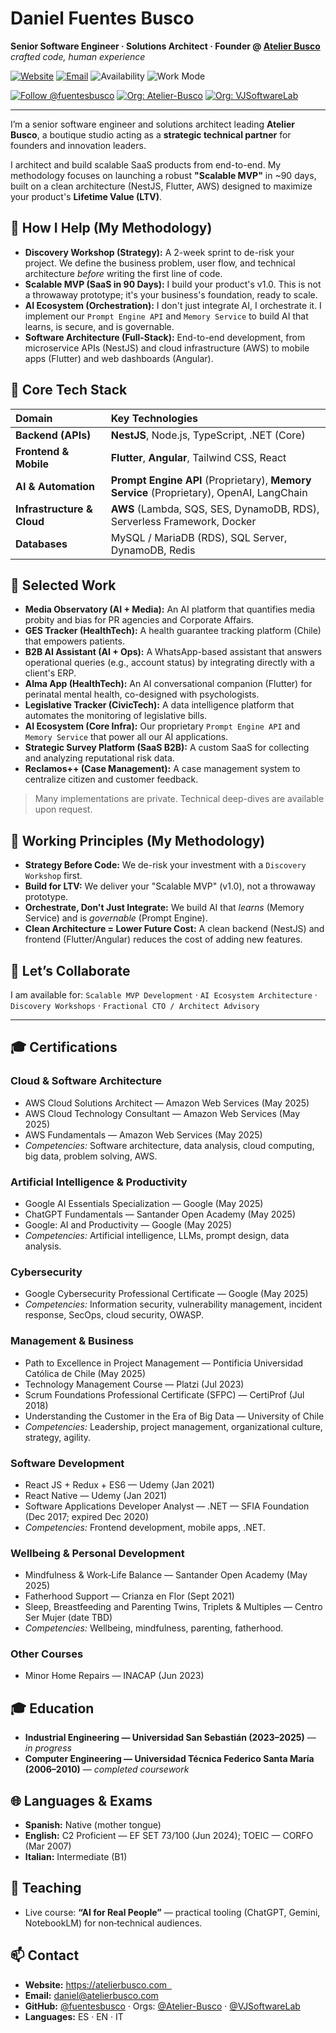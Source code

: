 # Daniel Fuentes Busco

**Senior Software Engineer · Solutions Architect · Founder @ [Atelier Busco](https://atelierbusco.com)**  
_crafted code, human experience_

[![Website](https://img.shields.io/badge/Website-atelierbusco.com-0A0A0A?style=flat&logo=safari)](https://atelierbusco.com)
[![Email](https://img.shields.io/badge/Email-daniel%40atelierbusco.com-1d9bf0?style=flat&logo=gmail&logoColor=white)](mailto:daniel@atelierbusco.com)
![Availability](https://img.shields.io/badge/Open%20to-Consulting%20%26%20Advisory-2EA043?style=flat&logo=github)
![Work Mode](https://img.shields.io/badge/Remote-Worldwide-8A2BE2?style=flat&logo=globe)

[![Follow @fuentesbusco](https://img.shields.io/github/followers/fuentesbusco?label=Follow%20%40fuentesbusco&style=social)](https://github.com/fuentesbusco)
[![Org: Atelier-Busco](https://img.shields.io/badge/Org-Atelier--Busco-181717?style=flat&logo=github&logoColor=white)](https://github.com/Atelier-Busco)
[![Org: VJSoftwareLab](https://img.shields.io/badge/Org-VJSoftwareLab-181717?style=flat&logo=github&logoColor=white)](https://github.com/VJSoftwareLab)

---

I’m a senior software engineer and solutions architect leading **Atelier Busco**, a boutique studio acting as a **strategic technical partner** for founders and innovation leaders.

I architect and build scalable SaaS products from end-to-end. My methodology focuses on launching a robust **"Scalable MVP"** in ~90 days, built on a clean architecture (NestJS, Flutter, AWS) designed to maximize your product's **Lifetime Value (LTV)**.

## 🚀 How I Help (My Methodology)

-   **Discovery Workshop (Strategy):** A 2-week sprint to de-risk your project. We define the business problem, user flow, and technical architecture *before* writing the first line of code.
-   **Scalable MVP (SaaS in 90 Days):** I build your product's v1.0. This is not a throwaway prototype; it's your business's foundation, ready to scale.
-   **AI Ecosystem (Orchestration):** I don't just integrate AI, I orchestrate it. I implement our `Prompt Engine API` and `Memory Service` to build AI that learns, is secure, and is governable.
-   **Software Architecture (Full-Stack):** End-to-end development, from microservice APIs (NestJS) and cloud infrastructure (AWS) to mobile apps (Flutter) and web dashboards (Angular).

## 🧰 Core Tech Stack

| Domain | Key Technologies |
| :--- | :--- |
| **Backend (APIs)** | **NestJS**, Node.js, TypeScript, .NET (Core) |
| **Frontend & Mobile**| **Flutter**, **Angular**, Tailwind CSS, React |
| **AI & Automation**| **Prompt Engine API** (Proprietary), **Memory Service** (Proprietary), OpenAI, LangChain |
| **Infrastructure & Cloud** | **AWS** (Lambda, SQS, SES, DynamoDB, RDS), Serverless Framework, Docker |
| **Databases** | MySQL / MariaDB (RDS), SQL Server, DynamoDB, Redis |

## 🧱 Selected Work

-   **Media Observatory (AI + Media):** An AI platform that quantifies media probity and bias for PR agencies and Corporate Affairs.
-   **GES Tracker (HealthTech):** A health guarantee tracking platform (Chile) that empowers patients.
-   **B2B AI Assistant (AI + Ops):** A WhatsApp-based assistant that answers operational queries (e.g., account status) by integrating directly with a client's ERP.
-   **Alma App (HealthTech):** An AI conversational companion (Flutter) for perinatal mental health, co-designed with psychologists.
-   **Legislative Tracker (CivicTech):** A data intelligence platform that automates the monitoring of legislative bills.
-   **AI Ecosystem (Core Infra):** Our proprietary `Prompt Engine API` and `Memory Service` that power all our AI applications.
-   **Strategic Survey Platform (SaaS B2B):** A custom SaaS for collecting and analyzing reputational risk data.
-   **Reclamos++ (Case Management):** A case management system to centralize citizen and customer feedback.

> Many implementations are private. Technical deep-dives are available upon request.

## 🧭 Working Principles (My Methodology)

-   **Strategy Before Code:** We de-risk your investment with a `Discovery Workshop` first.
-   **Build for LTV:** We deliver your "Scalable MVP" (v1.0), not a throwaway prototype.
-   **Orchestrate, Don't Just Integrate:** We build AI that *learns* (Memory Service) and is *governable* (Prompt Engine).
-   **Clean Architecture = Lower Future Cost:** A clean backend (NestJS) and frontend (Flutter/Angular) reduces the cost of adding new features.

## 🤝 Let’s Collaborate

I am available for:
`Scalable MVP Development` · `AI Ecosystem Architecture` · `Discovery Workshops` · `Fractional CTO / Architect Advisory`

---

## 🎓 Certifications

### Cloud & Software Architecture

-   AWS Cloud Solutions Architect — Amazon Web Services (May 2025)
-   AWS Cloud Technology Consultant — Amazon Web Services (May 2025)
-   AWS Fundamentals — Amazon Web Services (May 2025)  
-   _Competencies:_ Software architecture, data analysis, cloud computing, big data, problem solving, AWS.

### Artificial Intelligence & Productivity

-   Google AI Essentials Specialization — Google (May 2025)
-   ChatGPT Fundamentals — Santander Open Academy (May 2025)
-   Google: AI and Productivity — Google (May 2025)
-   _Competencies:_ Artificial intelligence, LLMs, prompt design, data analysis.

### Cybersecurity

-   Google Cybersecurity Professional Certificate — Google (May 2025)
-   _Competencies:_ Information security, vulnerability management, incident response, SecOps, cloud security, OWASP.

### Management & Business

-   Path to Excellence in Project Management — Pontificia Universidad Católica de Chile (May 2025)
-   Technology Management Course — Platzi (Jul 2023)
-   Scrum Foundations Professional Certificate (SFPC) — CertiProf (Jul 2018)
-   Understanding the Customer in the Era of Big Data — University of Chile
-   _Competencies:_ Leadership, project management, organizational culture, strategy, agility.

### Software Development

-   React JS + Redux + ES6 — Udemy (Jan 2021)
-   React Native — Udemy (Jan 2021)
-   Software Applications Developer Analyst — .NET — SFIA Foundation (Dec 2017; expired Dec 2020)
-   _Competencies:_ Frontend development, mobile apps, .NET.

### Wellbeing & Personal Development

-   Mindfulness & Work‑Life Balance — Santander Open Academy (May 2025)
-   Fatherhood Support — Crianza en Flor (Sept 2021)
-   Sleep, Breastfeeding and Parenting Twins, Triplets & Multiples — Centro Ser Mujer (date TBD)
-   _Competencies:_ Wellbeing, mindfulness, parenting, fatherhood.

### Other Courses

-   Minor Home Repairs — INACAP (Jun 2023)

## 🎓 Education

-   **Industrial Engineering — Universidad San Sebastián (2023–2025)** — _in progress_
-   **Computer Engineering — Universidad Técnica Federico Santa María (2006–2010)** — _completed coursework_

## 🌐 Languages & Exams

-   **Spanish:** Native (mother tongue)
-   **English:** C2 Proficient — EF SET 73/100 (Jun 2024); TOEIC — CORFO (Mar 2007)
-   **Italian:** Intermediate (B1)

## 📣 Teaching

-   Live course: **“AI for Real People”** — practical tooling (ChatGPT, Gemini, NotebookLM) for non‑technical audiences.

## 📫 Contact

-   **Website:** https://atelierbusco.com  
-   **Email:** daniel@atelierbusco.com  
-   **GitHub:** [@fuentesbusco](https://github.com/fuentesbusco) · Orgs: [@Atelier-Busco](https://github.com/Atelier-Busco) · [@VJSoftwareLab](https://github.com/VJSoftwareLab)  
-   **Languages:** ES · EN · IT
